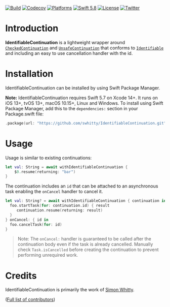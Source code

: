 [![Build](https://github.com/swhitty/IdentifiableContinuation/actions/workflows/build.yml/badge.svg)](https://github.com/swhitty/IdentifiableContinuation/actions/workflows/build.yml)
[![Codecov](https://codecov.io/gh/swhitty/IdentifiableContinuation/graphs/badge.svg)](https://codecov.io/gh/swhitty/IdentifiableContinuation)
[![Platforms](https://img.shields.io/badge/platforms-iOS%20|%20Mac%20|%20tvOS%20|%20Linux%20|%20Windows-lightgray.svg)](https://github.com/swhitty/IdentifiableContinuation/blob/main/Package.swift)
[![Swift 5.8](https://img.shields.io/badge/swift-5.7%20–%205.8-red.svg?style=flat)](https://developer.apple.com/swift)
[![License](https://img.shields.io/badge/license-MIT-lightgrey.svg)](https://opensource.org/licenses/MIT)
[![Twitter](https://img.shields.io/badge/twitter-@simonwhitty-blue.svg)](http://twitter.com/simonwhitty)

# Introduction

**IdentifiableContinuation** is a lightweight wrapper around [`CheckedContinuation`](https://developer.apple.com/documentation/swift/checkedcontinuation) and [`UnsafeContinuation`](https://developer.apple.com/documentation/swift/unsafecontinuation) that conforms to [`Identifiable`](https://developer.apple.com/documentation/swift/identifiable) and including an easy to use cancellation handler with the id.

# Installation

IdentifiableContinuation can be installed by using Swift Package Manager.

 **Note:** IdentifiableContinuation requires Swift 5.7 on Xcode 14+. It runs on iOS 13+, tvOS 13+, macOS 10.15+, Linux and Windows.
To install using Swift Package Manager, add this to the `dependencies:` section in your Package.swift file:

```swift
.package(url: "https://github.com/swhitty/IdentifiableContinuation.git", .upToNextMajor(from: "0.0.1"))
```

# Usage

Usage is similar to existing continuations:

```swift
let val: String = await withIdentifiableContinuation { 
    $0.resume(returning: "bar")
}
```

The continuation includes an `id` that can be attached to an asynchronous task enabling the `onCancel` handler to cancel it.  

```swift
let val: String? = await withIdentifiableContinuation { continuation in
  foo.startTask(for: continuation.id) { result
     continuation.resume(returning: result)
  }
} onCancel: { id in
  foo.cancelTask(for: id)
}
```

> Note: The `onCancel:` handler is guaranteed to be called after the continuation body even if the task is already cancelled. Manually check `Task.isCancelled` before creating the continuation to prevent performing unrequired work.

# Credits

IdentifiableContinuation is primarily the work of [Simon Whitty](https://github.com/swhitty).

([Full list of contributors](https://github.com/swhitty/IdentifiableContinuation/graphs/contributors))
